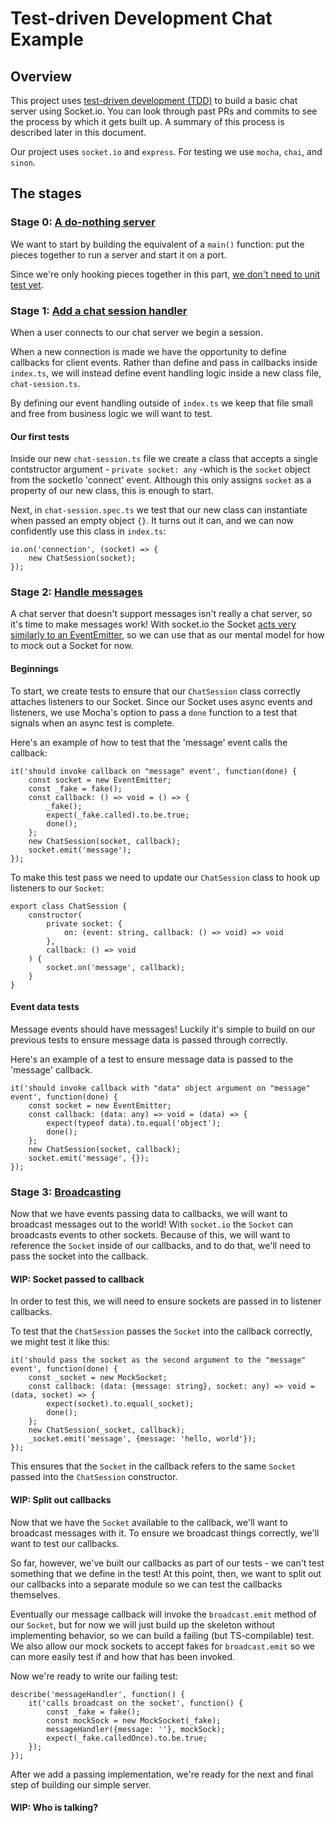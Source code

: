 # Test-driven Development Chat Example
## Overview
This project uses [test-driven development (TDD)](https://msdn.microsoft.com/en-us/library/aa730844(v=vs.80).aspx) to build a basic chat server using Socket.io.
You can look through past PRs and commits to see the process by which it gets built up. A summary of this process is
described later in this document.

Our project uses `socket.io` and `express`. For testing we use `mocha`, `chai`, and `sinon`. 

## The stages
### Stage 0: [A do-nothing server](https://github.com/The-Naive-Bayesian/chat-tdd/blob/ab8b795108eb03211b7a40e0baa326066b702509/index.ts)
We want to start by building the equivalent of a `main()` function: put the pieces together to run a server and start
it on a port.

Since we're only hooking pieces together in this part, [we don't need to unit test yet](
http://misko.hevery.com/2008/08/29/my-main-method-is-better-than-yours/).

### Stage 1: [Add a chat session handler](https://github.com/The-Naive-Bayesian/chat-tdd/tree/a059036426a5dcfc0d583fdd34cb11d5aa5b4962)
When a user connects to our chat server we begin a session.

When a new connection is made we have the opportunity to define callbacks for client events. Rather than define and pass
in callbacks inside `index.ts`, we will instead define event handling logic inside a new class file, `chat-session.ts`.

By defining our event handling outside of `index.ts` we keep that file small and free from business logic we will want
to test.

#### Our first tests
Inside our new `chat-session.ts` file we create a class that accepts a single contstructor
argument - `private socket: any` -which is the `socket` object from the socketIo 'connect' event.
Although this only assigns `socket` as a property of our new class, this is enough to start.


Next, in `chat-session.spec.ts` we test that our new class can instantiate when passed an empty object `{}`.
It turns out it can, and we can now confidently use this class in `index.ts`:

    io.on('connection', (socket) => {
        new ChatSession(socket);
    });

### Stage 2: [Handle messages](https://github.com/The-Naive-Bayesian/chat-tdd/tree/48dde4c2061f10a971a83563d902f521efa987ce)
A chat server that doesn't support messages isn't really a chat server, so it's time to make messages work!
With socket.io the Socket [acts very similarly to an EventEmitter](https://socket.io/docs/server-api/#socket),
so we can use that as our mental model for how to mock out a Socket for now.

#### Beginnings
To start, we create tests to ensure that our `ChatSession` class correctly attaches listeners to our Socket.
Since our Socket uses async events and listeners, we use Mocha's option to pass a `done` function to
a test that signals when an async test is complete.

Here's an example of how to test that the 'message' event calls the callback:

    it('should invoke callback on "message" event', function(done) {
        const socket = new EventEmitter;
        const _fake = fake();
        const callback: () => void = () => {
            _fake();
            expect(_fake.called).to.be.true;
            done();
        };
        new ChatSession(socket, callback);
        socket.emit('message');
    });
    
To make this test pass we need to update our `ChatSession` class to hook up listeners to our `Socket`:

    export class ChatSession {
        constructor(
            private socket: {
                on: (event: string, callback: () => void) => void
            },
            callback: () => void
        ) {
            socket.on('message', callback);
        }
    }

#### Event data tests
Message events should have messages! Luckily it's simple to build on our previous tests to ensure message data is
passed through correctly.

Here's an example of a test to ensure message data is passed to the 'message' callback.

    it('should invoke callback with "data" object argument on "message" event', function(done) {
        const socket = new EventEmitter;
        const callback: (data: any) => void = (data) => {
            expect(typeof data).to.equal('object');
            done();
        };
        new ChatSession(socket, callback);
        socket.emit('message', {});
    });


### Stage 3: [Broadcasting](https://github.com/The-Naive-Bayesian/chat-tdd/tree/e8f37336f191b896107c4ab135e77f6ae4f3834f)
Now that we have events passing data to callbacks, we will want to broadcast messages out to the world!
With `socket.io` the `Socket` can broadcasts events to other sockets.
Because of this, we will want to reference the `Socket` inside of our callbacks,
and to do that, we'll need to pass the socket into the callback.


#### WIP: Socket passed to callback
In order to test this, we will need to ensure sockets are passed in to listener callbacks.

To test that the `ChatSession` passes the `Socket` into the callback correctly, we might test it like this:

    it('should pass the socket as the second argument to the "message" event', function(done) {
        const _socket = new MockSocket;
        const callback: (data: {message: string}, socket: any) => void = (data, socket) => {
            expect(socket).to.equal(_socket);
            done();
        };
        new ChatSession(_socket, callback);
        _socket.emit('message', {message: 'hello, world'});
    });

This ensures that the `Socket` in the callback refers to the same `Socket` passed into the `ChatSession` constructor.

#### WIP: Split out callbacks
Now that we have the `Socket` available to the callback, we'll want to broadcast messages with it.
To ensure we broadcast things correctly, we'll want to test our callbacks.

So far, however, we've built our callbacks as part of our tests - we can't test something that we define in the test!
At this point, then, we want to split out our callbacks into a separate module so we can test the callbacks themselves.

Eventually our message callback will invoke the `broadcast.emit` method of our `Socket`,
but for now we will just build up the skeleton without implementing behavior, so we can build a failing
(but TS-compilable) test. We also allow our mock sockets to accept fakes for `broadcast.emit` so we can more easily
test if and how that has been invoked.

Now we're ready to write our failing test:

    describe('messageHandler', function() {
        it('calls broadcast on the socket', function() {
            const _fake = fake();
            const mockSock = new MockSocket(_fake);
            messageHandler({message: ''}, mockSock);
            expect(_fake.calledOnce).to.be.true;
        });
    });
 
 After we add a passing implementation, we're ready for the next and final step of building our simple server.

#### WIP: Who is talking?

